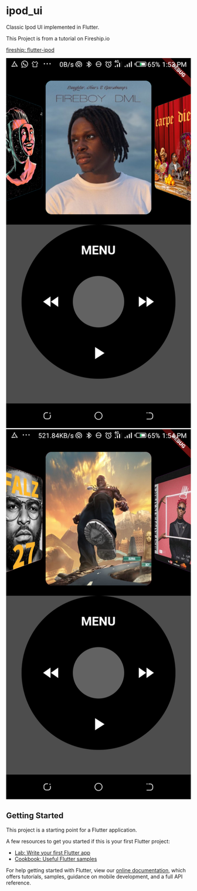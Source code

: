 # ipod_ui

Classic Ipod UI implemented in Flutter.

This Project is from a tutorial on Fireship.io

[fireship: flutter-ipod](https://fireship.io/lessons/flutter-ipod/)

![Screenshot A](/assets/screenshot_A.png)
![Screenshot B](/assets/screenshot_B.png)



## Getting Started

This project is a starting point for a Flutter application.

A few resources to get you started if this is your first Flutter project:

- [Lab: Write your first Flutter app](https://flutter.dev/docs/get-started/codelab)
- [Cookbook: Useful Flutter samples](https://flutter.dev/docs/cookbook)

For help getting started with Flutter, view our
[online documentation](https://flutter.dev/docs), which offers tutorials,
samples, guidance on mobile development, and a full API reference.
